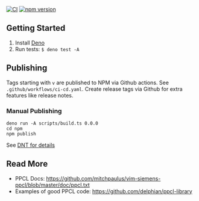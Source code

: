 [![CI](https://github.com/hurrymaplelad/paraphysical/actions/workflows/release.yaml/badge.svg)](https://github.com/hurrymaplelad/paraphysical/actions/workflows/release.yaml)
[![npm version](https://badge.fury.io/js/paraphysical.svg)](https://badge.fury.io/js/paraphysical)

## Getting Started

1. Install [Deno](https://deno.land)
2. Run tests: `$ deno test -A`

## Publishing

Tags starting with `v` are published to NPM via Github actions. See `.github/workflows/ci-cd.yaml`. Create release tags via Github for extra features like release notes.

### Manual Publishing 

```
deno run -A scripts/build.ts 0.0.0
cd npm
npm publish
```
See [DNT for details](https://github.com/denoland/dnt)

## Read More

- PPCL Docs: https://github.com/mitchpaulus/vim-siemens-ppcl/blob/master/doc/ppcl.txt
- Examples of good PPCL code: https://github.com/delphian/ppcl-library